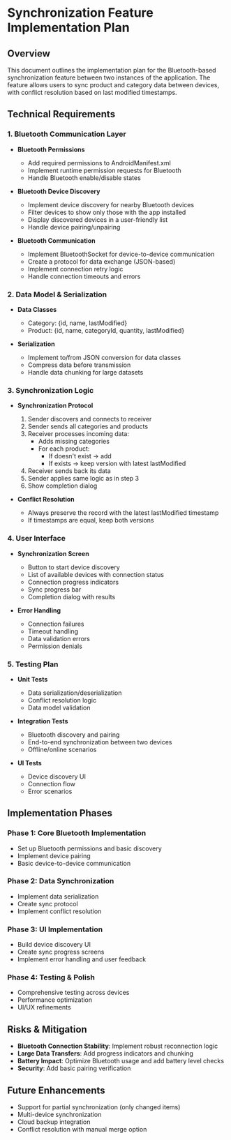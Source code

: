 # Synchronization Feature Implementation Plan

## Overview
This document outlines the implementation plan for the Bluetooth-based synchronization feature between two instances of the application. The feature allows users to sync product and category data between devices, with conflict resolution based on last modified timestamps.

## Technical Requirements

### 1. Bluetooth Communication Layer
- **Bluetooth Permissions**
  - Add required permissions to AndroidManifest.xml
  - Implement runtime permission requests for Bluetooth
  - Handle Bluetooth enable/disable states

- **Bluetooth Device Discovery**
  - Implement device discovery for nearby Bluetooth devices
  - Filter devices to show only those with the app installed
  - Display discovered devices in a user-friendly list
  - Handle device pairing/unpairing

- **Bluetooth Communication**
  - Implement BluetoothSocket for device-to-device communication
  - Create a protocol for data exchange (JSON-based)
  - Implement connection retry logic
  - Handle connection timeouts and errors

### 2. Data Model & Serialization
- **Data Classes**
  - Category: {id, name, lastModified}
  - Product: {id, name, categoryId, quantity, lastModified}

- **Serialization**
  - Implement to/from JSON conversion for data classes
  - Compress data before transmission
  - Handle data chunking for large datasets

### 3. Synchronization Logic
- **Synchronization Protocol**
  1. Sender discovers and connects to receiver
  2. Sender sends all categories and products
  3. Receiver processes incoming data:
     - Adds missing categories
     - For each product:
       - If doesn't exist → add
       - If exists → keep version with latest lastModified
  4. Receiver sends back its data
  5. Sender applies same logic as in step 3
  6. Show completion dialog

- **Conflict Resolution**
  - Always preserve the record with the latest lastModified timestamp
  - If timestamps are equal, keep both versions

### 4. User Interface
- **Synchronization Screen**
  - Button to start device discovery
  - List of available devices with connection status
  - Connection progress indicators
  - Sync progress bar
  - Completion dialog with results

- **Error Handling**
  - Connection failures
  - Timeout handling
  - Data validation errors
  - Permission denials

### 5. Testing Plan
- **Unit Tests**
  - Data serialization/deserialization
  - Conflict resolution logic
  - Data model validation

- **Integration Tests**
  - Bluetooth discovery and pairing
  - End-to-end synchronization between two devices
  - Offline/online scenarios

- **UI Tests**
  - Device discovery UI
  - Connection flow
  - Error scenarios

## Implementation Phases

### Phase 1: Core Bluetooth Implementation
- Set up Bluetooth permissions and basic discovery
- Implement device pairing
- Basic device-to-device communication

### Phase 2: Data Synchronization
- Implement data serialization
- Create sync protocol
- Implement conflict resolution

### Phase 3: UI Implementation
- Build device discovery UI
- Create sync progress screens
- Implement error handling and user feedback

### Phase 4: Testing & Polish
- Comprehensive testing across devices
- Performance optimization
- UI/UX refinements

## Risks & Mitigation
- **Bluetooth Connection Stability**: Implement robust reconnection logic
- **Large Data Transfers**: Add progress indicators and chunking
- **Battery Impact**: Optimize Bluetooth usage and add battery level checks
- **Security**: Add basic pairing verification

## Future Enhancements
- Support for partial synchronization (only changed items)
- Multi-device synchronization
- Cloud backup integration
- Conflict resolution with manual merge option
